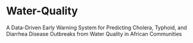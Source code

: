 # Water-Quality
A Data-Driven Early Warning System for Predicting Cholera, Typhoid, and Diarrhea Disease Outbreaks from Water Quality in African Communities
